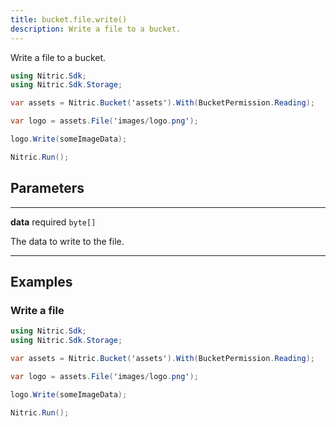 ```yaml
---
title: bucket.file.write()
description: Write a file to a bucket.
---
```


Write a file to a bucket.

```csharp
using Nitric.Sdk;
using Nitric.Sdk.Storage;

var assets = Nitric.Bucket('assets').With(BucketPermission.Reading);

var logo = assets.File('images/logo.png');

logo.Write(someImageData);

Nitric.Run();
```

## Parameters

---

**data** required `byte[]`

The data to write to the file.

---

## Examples

### Write a file

```csharp
using Nitric.Sdk;
using Nitric.Sdk.Storage;

var assets = Nitric.Bucket('assets').With(BucketPermission.Reading);

var logo = assets.File('images/logo.png');

logo.Write(someImageData);

Nitric.Run();
```

